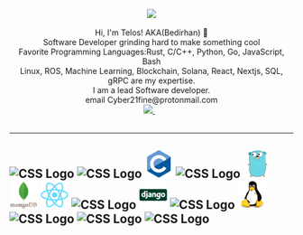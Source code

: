  <p align="center"><img width="80%" height="%25" src="https://raw.githubusercontent.com/telos01/telos01/main/sci-fi-city-night.jpg" /></p>

 <div align="center">
                                                 Hi, I'm Telos! AKA(Bedirhan) 🤖<br>
                                       Software Developer grinding hard to make something cool<br>
                                                  Favorite Programming Languages:Rust, C/C++, Python, Go, JavaScript, Bash<br>
                                            Linux, ROS, Machine Learning, Blockchain, Solana, React, Nextjs, SQL, gRPC are my expertise.<br>
                                                     I am a lead Software developer.<br>
                                                   email Cyber21fine@protonmail.com<br>                                 
  <a href="https://www.linkedin.com/in/bedirhan-soylu-89b103224">
    <img src="https://img.shields.io/badge/linkedin-%230077B5.svg?&style=for-the-badge&logo=linkedin&logoColor=white" />
  </a>&nbsp;&nbsp;<br>
 </div> 
<!--
- 🔭 I’m currently working on ...
- 🌱 I’m currently learning ...
- 👯 I’m looking to collaborate on ...
- 🤔 I’m looking for help with ...
- 💬 Ask me about ...
- 📫 How to reach me: ...
- 😄 Pronouns: ...
- ⚡ Fun fact: ...
-->

<br/>

  

---

<img src="https://cdn.worldvectorlogo.com/logos/python-5.svg" alt="CSS Logo" width="50" height="50"/> <img src="https://cdn.worldvectorlogo.com/logos/rust.svg" alt="CSS Logo" width="50" height="50"/> <img src="https://raw.githubusercontent.com/devicons/devicon/9f4f5cdb393299a81125eb5127929ea7bfe42889/icons/c/c-original.svg" alt="CSS Logo" width="50" height="50"/> <img src="https://cdn.worldvectorlogo.com/logos/c.svg" alt="CSS Logo" width="50" height="50"/> <img src="https://raw.githubusercontent.com/devicons/devicon/master/icons/go/go-original.svg" alt="CSS Logo" width="50" height="50"/> <img src="https://raw.githubusercontent.com/devicons/devicon/9f4f5cdb393299a81125eb5127929ea7bfe42889/icons/mongodb/mongodb-original-wordmark.svg" alt="CSS Logo" width="50" height="50"/>   <img  src="https://raw.githubusercontent.com/devicons/devicon/9f4f5cdb393299a81125eb5127929ea7bfe42889/icons/react/react-original.svg" alt="CSS Logo" width="50" height="50"/>  <img src="https://cdn.worldvectorlogo.com/logos/nodejs-1.svg" alt="CSS Logo" width="50" height="50"/> <img src="https://raw.githubusercontent.com/devicons/devicon/9f4f5cdb393299a81125eb5127929ea7bfe42889/icons/django/django-original.svg" alt="CSS Logo" width="50" height="50"/> <img src="https://cdn.worldvectorlogo.com/logos/mysql-4.svg" alt="CSS Logo" width="50" height="50"/> <img src="https://raw.githubusercontent.com/devicons/devicon/9f4f5cdb393299a81125eb5127929ea7bfe42889/icons/linux/linux-original.svg" alt="CSS Logo" width="50" height="50"/> <img src="https://cdn.worldvectorlogo.com/logos/google-cloud-1.svg" alt="CSS Logo" width="50" height="50"/> <img src="https://cdn.worldvectorlogo.com/logos/redux.svg" alt="CSS Logo" width="50" height="50"/>  <img src="https://cdn.worldvectorlogo.com/logos/docker.svg" alt="CSS Logo" width="50" height="50"/>
---
